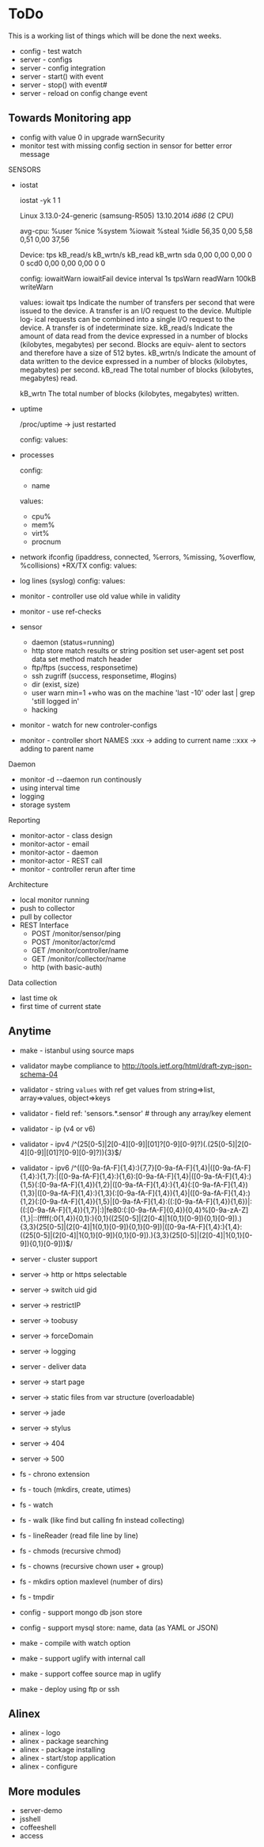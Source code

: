 
ToDo
=================================================

This is a working list of things which will be done the next weeks.

- config - test watch
- server - configs
- server - config integration
- server - start() with event
- server - stop() with event#
- server - reload on config change event


Towards Monitoring app
-------------------------------------------------

- config with value 0 in upgrade warnSecurity
- monitor test with missing config section in sensor for better error message

SENSORS

- iostat

  iostat -yk 1 1

    Linux 3.13.0-24-generic (samsung-R505)  13.10.2014  _i686_  (2 CPU)

    avg-cpu:  %user   %nice %system %iowait  %steal   %idle
              56,35    0,00    5,58    0,51    0,00   37,56

    Device:            tps    kB_read/s    kB_wrtn/s    kB_read    kB_wrtn
    sda               0,00         0,00         0,00          0          0
    scd0              0,00         0,00         0,00          0          0

  config:
    iowaitWarn
    iowaitFail
    device
    interval 1s
    tpsWarn
    readWarn 100kB
    writeWarn

  values:
    iowait
    tps
                     Indicate the number of transfers per second that were issued to the device. A transfer is an I/O request to the device. Multiple log‐
                     ical requests can be combined into a single I/O request to the device. A transfer is of indeterminate size.
    kB_read/s
           Indicate the amount of data read from the device expressed in a number of blocks (kilobytes, megabytes) per second. Blocks are equiv‐
           alent to sectors and therefore have a size of 512 bytes.
    kB_wrtn/s
           Indicate the amount of data written to the device expressed in a number of blocks (kilobytes, megabytes) per second.
    kB_read
           The total number of blocks (kilobytes, megabytes) read.

    kB_wrtn
           The total number of blocks (kilobytes, megabytes) written.


- uptime

  /proc/uptime -> just restarted

  config:
  values:

- processes

  config:
  - name

  values:
  - cpu%
  - mem%
  - virt%
  - procnum

- network ifconfig (ipaddress, connected, %errors, %missing, %overflow, %collisions) +RX/TX
  config:
  values:
- log lines (syslog)
  config:
  values:

- monitor - controller use old value while in validity
- monitor - use ref-checks

- sensor
  - daemon (status=running)
  - http
    store match results or string position
    set user-agent
    set post data
    set method
    match header
  - ftp/ftps (success, responsetime)
  - ssh zugriff (success, responsetime, #logins)
  - dir (exist, size)
  - user warn min=1 +who was on the machine 'last -10' oder last | grep 'still logged in'
  - hacking

- monitor - watch for new controler-configs

- monitor - controller short NAMES
  :xxx -> adding to current name
  ::xxx -> adding to parent name

Daemon

- monitor -d --daemon <time> run continously
- using interval time
- logging
- storage system

Reporting

- monitor-actor - class design
- monitor-actor - email
- monitor-actor - daemon
- monitor-actor - REST call
- monitor - controller rerun after time

Architecture

- local monitor running
- push to collector
- pull by collector
- REST Interface
  - POST /monitor/sensor/ping
  - POST /monitor/actor/cmd
  - GET /monitor/controller/name
  - GET /monitor/collector/name
  - http (with basic-auth)

Data collection

- last time ok
- first time of current state





Anytime
-------------------------------------------------

- make - istanbul using source maps

- validator maybe compliance to http://tools.ietf.org/html/draft-zyp-json-schema-04
- validator - string `values` with ref get values from string=>list, array=>values, object=>keys
- validator - field ref: 'sensors.*.sensor' # through any array/key element
- validator - ip (v4 or v6)
- validator - ipv4 /^(25[0-5]|2[0-4][0-9]|[01]?[0-9][0-9]?)(\.(25[0-5]|2[0-4][0-9]|[01]?[0-9][0-9]?)){3}$/
- validator - ipv6 /^(([0-9a-fA-F]{1,4}:){7,7}[0-9a-fA-F]{1,4}|([0-9a-fA-F]{1,4}:){1,7}:|([0-9a-fA-F]{1,4}:){1,6}:[0-9a-fA-F]{1,4}|([0-9a-fA-F]{1,4}:){1,5}(:[0-9a-fA-F]{1,4}){1,2}|([0-9a-fA-F]{1,4}:){1,4}(:[0-9a-fA-F]{1,4}){1,3}|([0-9a-fA-F]{1,4}:){1,3}(:[0-9a-fA-F]{1,4}){1,4}|([0-9a-fA-F]{1,4}:){1,2}(:[0-9a-fA-F]{1,4}){1,5}|[0-9a-fA-F]{1,4}:((:[0-9a-fA-F]{1,4}){1,6})|:((:[0-9a-fA-F]{1,4}){1,7}|:)|fe80:(:[0-9a-fA-F]{0,4}){0,4}%[0-9a-zA-Z]{1,}|::(ffff(:0{1,4}){0,1}:){0,1}((25[0-5]|(2[0-4]|1{0,1}[0-9]){0,1}[0-9]).){3,3}(25[0-5]|(2[0-4]|1{0,1}[0-9]){0,1}[0-9])|([0-9a-fA-F]{1,4}:){1,4}:((25[0-5]|(2[0-4]|1{0,1}[0-9]){0,1}[0-9]).){3,3}(25[0-5]|(2[0-4]|1{0,1}[0-9]){0,1}[0-9]))$/

- server - cluster support
- server -> http or https selectable
- server -> switch uid gid
- server -> restrictIP
- server -> toobusy
- server -> forceDomain
- server -> logging
- server - deliver data
- server -> start page
- server -> static files from var structure (overloadable)
- server -> jade
- server -> stylus
- server -> 404
- server -> 500
- fs - chrono extension
- fs - touch (mkdirs, create, utimes)
- fs - watch
- fs - walk (like find but calling fn instead collecting)
- fs - lineReader (read file line by line)
- fs - chmods (recursive chmod)
- fs - chowns (recursive chown user + group)
- fs - mkdirs option maxlevel (number of dirs)
- fs - tmpdir
- config - support mongo db json store
- config - support mysql store: name, data (as YAML or JSON)
- make - compile with watch option
- make - support uglify with internal call
- make - support coffee source map in uglify
- make - deploy using ftp or ssh


Alinex
-------------------------------------------------

- alinex - logo
- alinex - package searching
- alinex - package installing
- alinex - start/stop application
- alinex - configure


More modules
-------------------------------------------------

- server-demo
- jsshell
- coffeeshell
- access